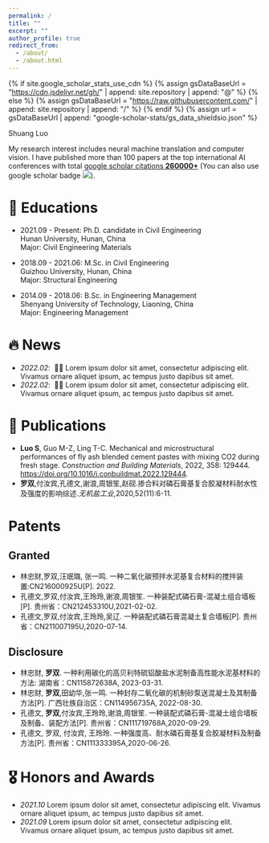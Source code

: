 ```yaml
---
permalink: /
title: ""
excerpt: ""
author_profile: true
redirect_from: 
  - /about/
  - /about.html
---
```


{% if site.google_scholar_stats_use_cdn %}
{% assign gsDataBaseUrl = "https://cdn.jsdelivr.net/gh/" | append: site.repository | append: "@" %}
{% else %}
{% assign gsDataBaseUrl = "https://raw.githubusercontent.com/" | append: site.repository | append: "/" %}
{% endif %}
{% assign url = gsDataBaseUrl | append: "google-scholar-stats/gs_data_shieldsio.json" %}

<span class='anchor' id='about-me'></span>

Shuang Luo

My research interest includes neural machine translation and computer vision. I have published more than 100 papers at the top international AI conferences with total <a href='https://scholar.google.com/citations?user=DhtAFkwAAAAJ'>google scholar citations <strong><span id='total_cit'>260000+</span></strong></a> (You can also use google scholar badge <a href='https://scholar.google.com/citations?user=DhtAFkwAAAAJ'><img src="https://img.shields.io/endpoint?url={{ url | url_encode }}&logo=Google%20Scholar&labelColor=f6f6f6&color=9cf&style=flat&label=citations"></a>).

# 📖 Educations
- 2021.09 - Present: Ph.D. candidate in Civil Engineering  
  Hunan University, Hunan, China  
  Major: Civil Engineering Materials  
  
- 2018.09 - 2021.06: M.Sc. in Civil Engineering  
  Guizhou University, Hunan, China  
  Major: Structural Engineering  

- 2014.09 - 2018.06: B.Sc. in Engineering Management  
  Shenyang University of Technology, Liaoning, China  
  Major: Engineering Management  


# 🔥 News
- *2022.02*: &nbsp;🎉🎉 Lorem ipsum dolor sit amet, consectetur adipiscing elit. Vivamus ornare aliquet ipsum, ac tempus justo dapibus sit amet. 
- *2022.02*: &nbsp;🎉🎉 Lorem ipsum dolor sit amet, consectetur adipiscing elit. Vivamus ornare aliquet ipsum, ac tempus justo dapibus sit amet. 

# 📝 Publications 
- **Luo S**, Guo M-Z, Ling T-C. Mechanical and microstructural performances of fly ash blended cement pastes with mixing CO2 during fresh stage. *Construction and Building Materials*, 2022, 358: 129444. https://doi.org/10.1016/j.conbuildmat.2022.129444.
- **罗双**,付汝宾,孔德文,谢浪,周银笙,赵砚.掺合料对磷石膏基复合胶凝材料耐水性及强度的影响综述.*无机盐工业*,2020,52(11):6-11.

# Patents
## Granted
- 林忠财,罗双,汪珉璐, 张一鸣. 一种二氧化碳预拌水泥基复合材料的搅拌装置:CN216000925U[P]. 2022.
- 孔德文,罗双,付汝宾,王玲玲,谢浪,周银笙. 一种装配式磷石膏-混凝土组合墙板[P]. 贵州省：CN212453310U,2021-02-02.
- 孔德文,罗双,付汝宾,王玲玲,吴辽. 一种装配式磷石膏混凝土复合墙板[P]. 贵州省：CN211007195U,2020-07-14.

## Disclosure
- 林忠财, **罗双**. 一种利用碳化的高贝利特硫铝酸盐水泥制备高性能水泥基材料的方法: 湖南省：CN115872638A, 2023-03-31.
- 林忠财, **罗双**,田幼华,张一鸣. 一种封存二氧化碳的机制砂泵送混凝土及其制备方法[P]. 广西壮族自治区：CN114956735A, 2022-08-30.
- 孔德文, **罗双**,付汝宾,王玲玲,谢浪,周银笙. 一种装配式磷石膏-混凝土组合墙板及制备、装配方法[P]. 贵州省：CN111719768A,2020-09-29.
- 孔德文, 罗双, 付汝宾, 王玲玲. 一种强度高、耐水磷石膏基复合胶凝材料及制备方法[P]. 贵州省：CN111333395A,2020-06-26.

# 🎖 Honors and Awards
- *2021.10* Lorem ipsum dolor sit amet, consectetur adipiscing elit. Vivamus ornare aliquet ipsum, ac tempus justo dapibus sit amet. 
- *2021.09* Lorem ipsum dolor sit amet, consectetur adipiscing elit. Vivamus ornare aliquet ipsum, ac tempus justo dapibus sit amet. 

